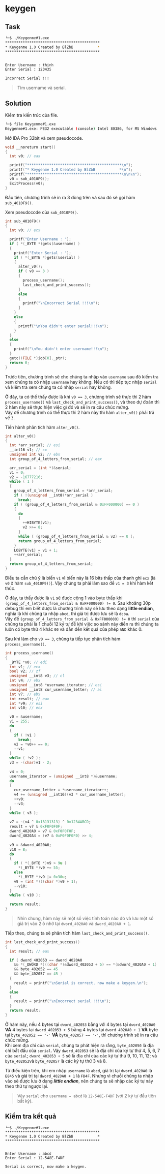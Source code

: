 # keygen
## Task
```bash
└─$ ./Keygenme#1.exe
*******************************************
* Keygenme 1.0 Created by BlZbB           *
*******************************************


Enter Username : thinh
Enter Serial : 123435

Incorrect Serial !!!
```
> Tìm username và serial.

## Solution
Kiểm tra kiến trúc của file.  

```bash
└─$ file Keygenme#1.exe
Keygenme#1.exe: PE32 executable (console) Intel 80386, for MS Windows
```  

Mở IDA Pro 32bit và xem pseudocode.  
```c
void __noreturn start()
{
  int v0; // eax

  printf("*******************************************\n");
  printf("* Keygenme 1.0 Created by BlZbB           *\n");
  printf("*******************************************\n\n\n");
  v0 = sub_4010F9();
  ExitProcess(v0);
}
```  

Đầu tiên, chương trình sẽ in ra 3 dòng trên và sau đó sẽ gọi hàm `sub_4010F9()`.  

Xem pseudocode của `sub_4010F9()`.  

```c
int sub_4010F9()
{
  int v0; // ecx

  printf("Enter Username : ");
  if ( *(_BYTE *)gets(&username) )
  {
    printf("Enter Serial : ");
    if ( *(_BYTE *)gets(&serial) )
    {
      alter_v0();
      if ( v0 == 3 )
      {
        process_username();
        last_check_and_print_success();
      }
      else
      {
        printf("\nIncorrect Serial !!!\n");
      }
    }
    else
    {
      printf("\nYou didn't enter serial!!!\n");
    }
  }
  else
  {
    printf("\nYou didn't enter username!!!\n");
  }
  getc((FILE *)iob[0]._ptr);
  return 0;
}
```

Trước tiên, chương trình sẽ cho chúng ta nhập vào `username` sau đó kiểm tra xem chúng ta có nhập `username` hay không. Nếu có thì tiếp tục nhập `serial` và kiểm tra xem chúng ta có nhập `serial` hay không.  

Ở đây, ta có thể thấy được là khi `v0 == 3`, chương trình sẽ thực thi 2 hàm `process_username()` và `last_check_and_print_success()`, và theo dự đoán thì 2 hàm này sẽ thực hiện việc gì đó và sẽ in ra câu chúc mừng.  
Vậy để chương trình có thể thực thi 2 hàm này thì hàm `alter_v0()` phải trả về `3`.  

Tiến hành phân tích hàm `alter_v0()`.  

```c
int alter_v0()
{
  int *arr_serial; // esi
  __int16 v1; // cx
  unsigned int v2; // ebx
  int group_of_4_letters_from_serial; // eax

  arr_serial = (int *)&serial;
  v1 = 0;
  v2 = -16777216;
  while ( 1 )
  {
    group_of_4_letters_from_serial = *arr_serial;
    if ( !(unsigned __int8)*arr_serial )
      break;
    if ( (group_of_4_letters_from_serial & 0xFF000000) == 0 )
    {
      do
      {
        ++HIBYTE(v1);
        v2 >>= 8;
      }
      while ( (group_of_4_letters_from_serial & v2) == 0 );
      return group_of_4_letters_from_serial;
    }
    LOBYTE(v1) = v1 + 1;
    ++arr_serial;
  }
  return group_of_4_letters_from_serial;
}
```  

Điều ta cần chú ý là biến `v1` vì biến này là 16 bits thấp của thanh ghi `ecx` (là `v0` ở hàm `sub_4010F9()`). Vậy chúng ta phải làm sao để `v1 = 3` khi hàm kết thúc.  

Ở đây, ta thấy được là `v1` sẽ được cộng 1 vào byte thấp khi `(group_of_4_letters_from_serial & 0xFF000000) != 0`. Sau khoảng 30p debug thì em biết được là chương trình này sẽ lưu theo dạng **little endian**, nghĩa là khi chúng ta nhập `abcd`, thì giá trị được lưu sẽ là `dcba`.  
Vậy để `(group_of_4_letters_from_serial & 0xFF000000) != 0` thì `serial` của chúng ta phải là 1 chuỗi 12 ký tự để khi việc so sánh này diễn ra thì chúng ta luôn có byte thứ 4 khác `00` và dẫn đến kết quả của phép `AND` khác 0.

Sau khi làm cho `v0 == 3`, chúng ta tiếp tục phân tích hàm `process_username()`.
```c
int process_username()
{
  _BYTE *v0; // edi
  int v1; // ecx
  bool v2; // zf
  unsigned __int8 v3; // cl
  int v4; // ebx
  unsigned __int8 *username_iterator; // esi
  unsigned __int8 cur_username_letter; // al
  int v7; // ebx
  int result; // eax
  int *v9; // esi
  int v10; // ecx

  v0 = &username;
  v1 = 255;
  do
  {
    if ( !v1 )
      break;
    v2 = *v0++ == 0;
    --v1;
  }
  while ( !v2 );
  v3 = -(char)v1 - 2;
  
  v4 = 0;
  username_iterator = (unsigned __int8 *)&username;
  do
  {
    cur_username_letter = *username_iterator++;
    v4 += (unsigned __int16)(v3 * cur_username_letter);
    ++v0;
    --v3;
  }
  while ( v3 );
  
  v7 = ~(v4 ^ 0x13131313) ^ 0x1234ABCD;
  result = v7 & 0xF0F0F0F;
  dword_4020A0 = v7 & 0xF0F0F0F;
  dword_4020A4 = (v7 & 0xF0F0F0F0) >> 4;
  
  v9 = &dword_4020A0;
  v10 = 8;
  do
  {
    if ( *(_BYTE *)v9 > 9u )
      *(_BYTE *)v9 += 55;
    else
      *(_BYTE *)v9 |= 0x30u;
    v9 = (int *)((char *)v9 + 1);
    --v10;
  }
  while ( v10 );
  
  return result;
}
```
> Nhìn chung, hàm này sẽ một số việc tính toán nào đó và lưu một số giá trị vào 2 ô nhớ tại `dword_4020A0` và `dword_4020A0 + 1`.  

Tiếp theo, chúng ta sẽ phân tích hàm `last_check_and_print_success()`.
```c
int last_check_and_print_success()
{
  int result; // eax

  if ( dword_402053 == dword_4020A0
    && *(_DWORD *)((char *)&dword_402053 + 5) == *(&dword_4020A0 + 1)
    && byte_402052 == 45
    && byte_402057 == 45 )
  {
    result = printf("\nSerial is correct, now make a keygen.\n");
  }
  else
  {
    result = printf("\nIncorrect serial !!!\n");
  }
  return result;
}
```  

Ở hàm này, nếu 4 bytes tại `dword_402053` bằng với 4 bytes tại `dword_4020A0` **VÀ** 4 bytes tại `dword_402053 + 5` bằng 4 bytes tại `dword_4020A0 + 1` **VÀ** byte tại `byte_402052 == '-'` **VÀ** `byte_402057 == '-'`, thì chương trình sẽ in ra câu chúc mừng.  
Khi xem địa chỉ của `serial`, chúng ta phát hiện ra rằng, `byte_402050` là địa chỉ bắt đầu của `serial`. Vậy `dword_402053` sẽ là địa chỉ của ký tự thứ 4, 5, 6, 7 của `serial`; `dword_402053 + 5` sẽ là địa chỉ của các ký tự thứ 9, 10, 11, 12; và `byte_402052`và `byte_402057` là các ký tự thứ 3 và 8.  

Từ điều kiện trên, khi em nhập `username` là `abcd`, giá trị tại `dword_4020A0` là `E845` và giá trị tại `dword_4020A0 + 1` là `FD4F`. Nhưng vì chuỗi chúng ta nhập vào sẽ được lưu ở dạng ***little endian***, nên chúng ta sẽ nhập các ký tự này theo thứ tự ngược lại.  
> Vậy `serial` cho `username = abcd` là `12-548E-F4DF` (với 2 ký tự đầu tiên bất kỳ).  

## Kiểm tra kết quả
```
└─$ ./Keygenme#1.exe
*******************************************
* Keygenme 1.0 Created by BlZbB           *
*******************************************


Enter Username : abcd
Enter Serial : 12-548E-F4DF

Serial is correct, now make a keygen.
```
